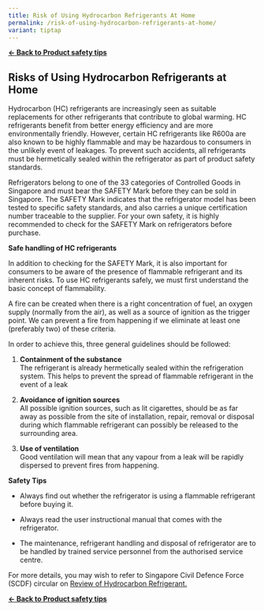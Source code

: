 ```yaml
---
title: Risk of Using Hydrocarbon Refrigerants At Home
permalink: /risk-of-using-hydrocarbon-refrigerants-at-home/
variant: tiptap
---
```

<p><strong><a href="/consumers/product-safety-tips/home-appliances-and-furniture" rel="noopener noreferrer nofollow" target="_blank">← Back to Product safety tips</a></strong>
</p>
<h2>Risks of Using Hydrocarbon Refrigerants at Home</h2>
<p>Hydrocarbon (HC) refrigerants are increasingly seen as suitable replacements
for other refrigerants that contribute to global warming. HC refrigerants
benefit from better energy efficiency and are more environmentally friendly.
However, certain HC refrigerants like R600a are also known to be highly
flammable and may be hazardous to consumers in the unlikely event of leakages.
To prevent such accidents, all refrigerants must be hermetically sealed
within the refrigerator as part of product safety standards.</p>
<p>Refrigerators belong to one of the 33 categories of Controlled Goods in
Singapore and must bear the SAFETY Mark before they can be sold in Singapore.
The SAFETY Mark indicates that the refrigerator model has been tested to
specific safety standards, and also carries a unique certification number
traceable to the supplier. For your own safety, it is highly recommended
to check for the SAFETY Mark on refrigerators before purchase.</p>
<p><strong>Safe handling of HC refrigerants</strong>
</p>
<p>In addition to checking for the SAFETY Mark, it is also important for
consumers to be aware of the presence of flammable refrigerant and its
inherent risks. To use HC refrigerants safely, we must first understand
the basic concept of flammability.</p>
<p>A fire can be created when there is a right concentration of fuel, an
oxygen supply (normally from the air), as well as a source of ignition
as the trigger point. We can prevent a fire from happening if we eliminate
at least one (preferably two) of these criteria.</p>
<p>In order to achieve this, three general guidelines should be followed:</p>
<ol data-tight="true" class="tight">
<li>
<p><strong>Containment of the substance</strong>
<br>The refrigerant is already hermetically sealed within the refrigeration
system. This helps to prevent the spread of flammable refrigerant in the
event of a leak</p>
</li>
<li>
<p><strong>Avoidance of ignition sources</strong>
<br>All possible ignition sources, such as lit cigarettes, should be as far
away as possible from the site of installation, repair, removal or disposal
during which flammable refrigerant can possibly be released to the surrounding
area.</p>
</li>
<li>
<p><strong>Use of ventilation</strong>
<br>Good ventilation will mean that any vapour from a leak will be rapidly
dispersed to prevent fires from happening.</p>
</li>
</ol>
<p><strong>Safety Tips</strong>
</p>
<ul data-tight="true" class="tight">
<li>
<p>Always find out whether the refrigerator is using a flammable refrigerant
before buying it.</p>
</li>
<li>
<p>Always read the user instructional manual that comes with the refrigerator.</p>
</li>
<li>
<p>The maintenance, refrigerant handling and disposal of refrigerator are
to be handled by trained service personnel from the authorised service
centre.</p>
</li>
</ul>
<p>For more details, you may wish to refer to Singapore Civil Defence Force
(SCDF) circular on <a href="https://www.scdf.gov.sg/docs/default-source/fire-safety-docs/downloads/circulars/scdf-circular-on-hydrocarbon-refrigerants-june-2015.pdf?sfvrsn=94c973e7_1" rel="noopener noreferrer nofollow" target="_blank">Review of Hydrocarbon Refrigerant.</a>
</p>
<p><strong><a href="/consumers/product-safety-tips/home-appliances-and-furniture" rel="noopener noreferrer nofollow" target="_blank">← Back to Product safety tips</a></strong>
</p>